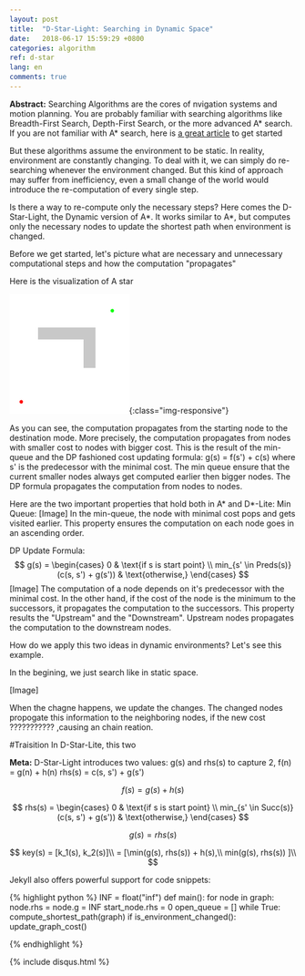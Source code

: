 ```yaml
---
layout: post
title:  "D-Star-Light: Searching in Dynamic Space"
date:   2018-06-17 15:59:29 +0800
categories: algorithm
ref: d-star
lang: en
comments: true
---
```

**Abstract:**
Searching Algorithms are the cores of nvigation systems and motion planning. You are probably familiar with searching algorithms like Breadth-First Search, Depth-First Search, or the more advanced A* search.
If you are not familiar with A* search, here is [a great article](http://theory.stanford.edu/~amitp/GameProgramming/AStarComparison.html) to get started

But these algorithms assume the environment to be static. In reality, environment are constantly changing. To deal with it, we can simply do re-searching whenever the environment changed. But this kind of approach may suffer from inefficiency, even a small change of the world would introduce the re-computation of every single step.

Is there a way to re-compute only the necessary steps?
Here comes the D-Star-Light, the Dynamic version of A*. It works similar to A*, but computes only the necessary nodes to update the shortest path when environment is changed.

Before we get started, let's picture what are necessary and unnecessary computational steps and how the computation "propagates"

Here is the visualization of A star

![a-star](/assets/img/a_star.gif){:class="img-responsive"}

As you can see, the computation propagates from the starting node to the destination mode. More precisely, the computation propagates from nodes with smaller cost to nodes with bigger cost. This is the result of the min-queue and the DP fashioned cost updating formula: g(s) = f(s') + c(s) where s' is the predecessor with the minimal cost.
The min queue ensure that the current smaller nodes always get computed earlier then bigger nodes. The DP formula propagates the computation from nodes to nodes.


Here are the two important properties that hold both in A* and D*-Lite:
Min Queue:
[Image]
In the min-queue, the node with minimal cost pops and gets visited earlier. This property ensures the computation on each node goes in an ascending order.

DP Update Formula:
$$
g(s) =
\begin{cases}
0 & \text{if s is start point} \\
min_{s' \in Preds(s)} (c(s, s') + g(s')) & \text{otherwise,}
\end{cases}
$$
[Image]
The computation of a node depends on it's predecessor with the minimal cost. In the other hand, if the cost of the node is the minimum to the successors, it propagates the computation to the successors. This property results the "Upstream" and the "Downstream". Upstream nodes propagates the computation to the downstream nodes.


How do we apply this two ideas in dynamic environments?
Let's see this example.

In the begining, we just search like in static space.

[Image]

When the chagne happens, we update the changes. The changed nodes propogate this information to the neighboring nodes, if the new cost ??????????? ,causing an chain reation.





#Traisition
In D-Star-Lite, this two 





**Meta:**
D-Star-Light introduces two values: g(s) and rhs(s) to capture 2,
f(n) = g(n) + h(n)
rhs(s) = c(s, s') + g(s')



$$
f(s) = g(s) + h(s)
$$

$$
rhs(s) =
\begin{cases}
0 & \text{if s is start point} \\
min_{s' \in Succ(s)} (c(s, s') + g(s')) & \text{otherwise,}
\end{cases}
$$

$$
g(s) = rhs(s)
$$

$$
key(s) = [k_1(s), k_2(s)]\\
= [\min(g(s), rhs(s)) + h(s),\\
min(g(s), rhs(s)) ]\\
$$




Jekyll also offers powerful support for code snippets:

{% highlight python %}
INF = float("inf")
def main():
  for node in graph:
    node.rhs = node.g = INF
  start_node.rhs = 0
  open_queue = []
  while True:
    compute_shortest_path(graph)
    if is_environment_changed():
      update_graph_cost()

{% endhighlight %}



{% include disqus.html %}
